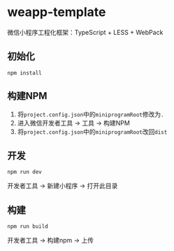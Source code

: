 # weapp-template
微信小程序工程化框架：TypeScript + LESS + WebPack

## 初始化
```
npm install
```

## 构建NPM
1. 将`project.config.json`中的`miniprogramRoot`修改为`.`
2. 进入微信开发者工具 -> 工具 -> 构建NPM
3. 将`project.config.json`中的`miniprogramRoot`改回`dist`

## 开发
```
npm run dev
```

开发者工具 -> 新建小程序 -> 打开此目录

## 构建
```
npm run build
```

开发者工具 -> 构建npm -> 上传